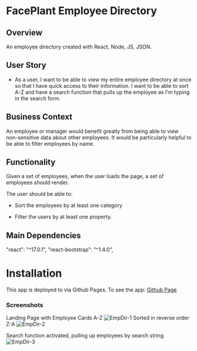 # FacePlant Employee Directory

## Overview

An employee directory created with React, Node, JS, JSON.

## User Story

- As a user, I want to be able to view my entire employee directory at once so that I have quick access to their information. I want to be able to sort A-Z and have a search function that pulls up the employee as I'm typing in the search form.

## Business Context

An employee or manager would benefit greatly from being able to view non-sensitive data about other employees. It would be particularly helpful to be able to filter employees by name.

## Functionality

Given a set of employees, when the user loads the page, a set of employees should render.

The user should be able to:

- Sort the employees by at least one category

- Filter the users by at least one property.

## Main Dependencies

"react": "^17.0.1",
"react-bootstrap": "^1.4.0",

# Installation

This app is deployed to via Github Pages. To see the app:
[Github Page]()

### Screenshots

Landing Page with Employee Cards A-Z
![EmpDir-1](https://user-images.githubusercontent.com/5247408/98570235-72a48c00-2270-11eb-8c56-d8e902b001ac.png)
Sorted in reverse order Z-A
![EmpDir-2](https://user-images.githubusercontent.com/5247408/98570286-82bc6b80-2270-11eb-964b-c05889ebb641.png)

Search function activated, pulling up employees by search string
![EmpDir-3](https://user-images.githubusercontent.com/5247408/98570314-8cde6a00-2270-11eb-8ac4-35e4626b17aa.png)
